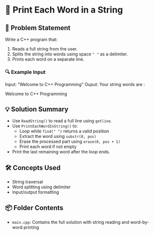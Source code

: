 # 🧾 Print Each Word in a String

## 🧩 Problem Statement
Write a C++ program that:
1. Reads a full string from the user.
2. Splits the string into words using space `" "` as a delimiter.
3. Prints each word on a separate line.

### 🔍 Example Input
Input: "Welcome to C++ Programming"
Ouput:
Your string words are :

Welcome 
to 
C++ 
Programming


## 💡 Solution Summary
- Use `ReadString()` to read a full line using `getline`.
- Use `PrintEachWordInString()` to:
  - Loop while `find(" ")` returns a valid position
  - Extract the word using `substr(0, pos)`
  - Erase the processed part using `erase(0, pos + 1)`
  - Print each word if not empty
- Print the last remaining word after the loop ends.

## 🛠️ Concepts Used
- String traversal
- Word splitting using delimiter
- Input/output formatting

## 📦 Folder Contents
- `main.cpp`: Contains the full solution with string reading and word-by-word printing
